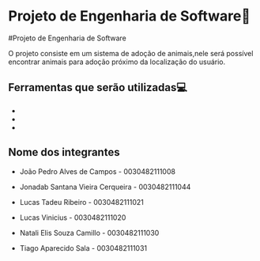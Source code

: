 # Projeto de Engenharia de Software:file_folder:
#Projeto de Engenharia de Software


O projeto consiste em um sistema de adoção de animais,nele será possível encontrar animais para adoção próximo da localização do usuário.

Ferramentas que serão utilizadas:computer:
-
-
-
-

Nome dos integrantes
-

- João Pedro Alves de Campos - 0030482111008

- Jonadab Santana Vieira Cerqueira - 0030482111044

- Lucas Tadeu Ribeiro - 0030482111021

- Lucas Vinicius - 0030482111020

- Natali Elis Souza Camillo - 0030482111030

- Tiago Aparecido Sala - 0030482111031
